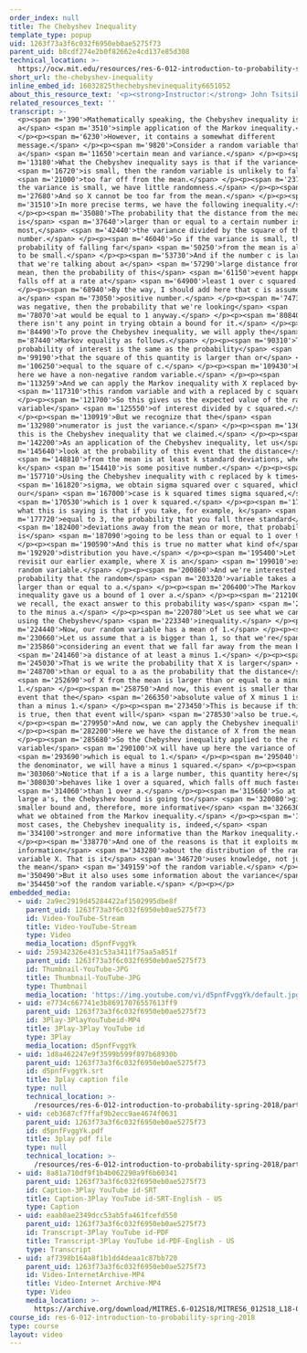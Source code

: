 ```yaml
---
order_index: null
title: The Chebyshev Inequality
template_type: popup
uid: 1263f73a3f6c032f6950eb0ae5275f73
parent_uid: b8cdf274e2b0f82662e4cd137e85d308
technical_location: >-
  https://ocw.mit.edu/resources/res-6-012-introduction-to-probability-spring-2018/part-ii-inference-limit-theorems/the-chebyshev-inequality
short_url: the-chebyshev-inequality
inline_embed_id: 16032825thechebyshevinequality6651052
about_this_resource_text: '<p><strong>Instructor:</strong> John Tsitsiklis</p>'
related_resources_text: ''
transcript: >-
  <p><span m='390'>Mathematically speaking, the Chebyshev inequality is just
  a</span> <span m='3510'>simple application of the Markov inequality.</span>
  </p><p><span m='6230'>However, it contains a somewhat different
  message.</span> </p><p><span m='9820'>Consider a random variable that has
  a</span> <span m='11650'>certain mean and variance.</span> </p><p><span
  m='13180'>What the Chebyshev inequality says is that if the variance</span>
  <span m='16720'>is small, then the random variable is unlikely to fall</span>
  <span m='21000'>too far off from the mean.</span> </p><p><span m='23790'>If
  the variance is small, we have little randomness.</span> </p><p><span
  m='27680'>And so X cannot be too far from the mean.</span> </p><p><span
  m='31510'>In more precise terms, we have the following inequality.</span>
  </p><p><span m='35080'>The probability that the distance from the mean
  is</span> <span m='37640'>larger than or equal to a certain number is, at
  most,</span> <span m='42440'>the variance divided by the square of that
  number.</span> </p><p><span m='46040'>So if the variance is small, the
  probability of falling far</span> <span m='50250'>from the mean is also going
  to be small.</span> </p><p><span m='53730'>And if the number c is large, so
  that we're talking about a</span> <span m='57290'>large distance from the
  mean, then the probability of this</span> <span m='61150'>event happening
  falls off at a rate at</span> <span m='64900'>least 1 over c squared.</span>
  </p><p><span m='68940'>By the way, I should add here that c is assumed to be
  a</span> <span m='73050'>positive number.</span> </p><p><span m='74730'>If c
  was negative, then the probability that we're looking</span> <span
  m='78070'>at would be equal to 1 anyway.</span> </p><p><span m='80840'>And
  there isn't any point in trying obtain a bound for it.</span> </p><p><span
  m='84490'>To prove the Chebyshev inequality, we will apply the</span> <span
  m='87440'>Markov equality as follows.</span> </p><p><span m='90310'>The
  probability of interest is the same as the probability</span> <span
  m='99190'>that the square of this quantity is larger than or</span> <span
  m='106250'>equal to the square of c.</span> </p><p><span m='109430'>But now,
  here we have a non-negative random variable.</span> </p><p><span
  m='113259'>And we can apply the Markov inequality with X replaced by</span>
  <span m='117310'>this random variable and with a replaced by c squared.</span>
  </p><p><span m='121700'>So this gives us the expected value of the random
  variable</span> <span m='125550'>of interest divided by c squared.</span>
  </p><p><span m='130919'>But we recognize that the</span> <span
  m='132980'>numerator is just the variance.</span> </p><p><span m='136280'>And
  this is the Chebyshev inequality that we claimed.</span> </p><p><span
  m='142200'>As an application of the Chebyshev inequality, let us</span> <span
  m='145640'>look at the probability of this event that the distance</span>
  <span m='148810'>from the mean is at least k standard deviations, where
  k</span> <span m='154410'>is some positive number.</span> </p><p><span
  m='157710'>Using the Chebyshev inequality with c replaced by k times</span>
  <span m='161820'>sigma, we obtain sigma squared over c squared, which in
  our</span> <span m='167000'>case is k squared times sigma squared,</span>
  <span m='170530'>which is 1 over k squared.</span> </p><p><span m='173760'>So
  what this is saying is that if you take, for example, k</span> <span
  m='177720'>equal to 3, the probability that you fall three standard</span>
  <span m='182400'>deviations away from the mean or more, that probability
  is</span> <span m='187090'>going to be less than or equal to 1 over 9.</span>
  </p><p><span m='190590'>And this is true no matter what kind of</span> <span
  m='192920'>distribution you have.</span> </p><p><span m='195400'>Let us now
  revisit our earlier example, where X is an</span> <span m='199010'>exponential
  random variable.</span> </p><p><span m='200860'>And we're interested in the
  probability that the random</span> <span m='203320'>variable takes a value
  larger than or equal to a.</span> </p><p><span m='206400'>The Markov
  inequality gave us a bound of 1 over a.</span> </p><p><span m='212100'>And as
  we recall, the exact answer to this probability was</span> <span m='218700'>e
  to the minus a.</span> </p><p><span m='220780'>Let us see what we can get
  using the Chebyshev</span> <span m='223340'>inequality.</span> </p><p><span
  m='224440'>Now, our random variable has a mean of 1.</span> </p><p><span
  m='230660'>Let us assume that a is bigger than 1, so that we're</span> <span
  m='235860'>considering an event that we fall far away from the mean by</span>
  <span m='241460'>a distance of at least a minus 1.</span> </p><p><span
  m='245030'>That is we write the probability that X is larger</span> <span
  m='248700'>than or equal to a as the probability that the distance</span>
  <span m='252690'>of X from the mean is larger than or equal to a minus
  1.</span> </p><p><span m='258750'>And now, this event is smaller than the
  event that the</span> <span m='266350'>absolute value of X minus 1 is larger
  than a minus 1.</span> </p><p><span m='273450'>This is because if this event
  is true, then that event will</span> <span m='278530'>also be true.</span>
  </p><p><span m='279950'>And now, we can apply the Chebyshev inequality.</span>
  </p><p><span m='282200'>Here we have the distance of X from the mean.</span>
  </p><p><span m='285680'>So the Chebyshev inequality applied to the random
  variable</span> <span m='290100'>X will have up here the variance of X,</span>
  <span m='293690'>which is equal to 1.</span> </p><p><span m='295040'>And in
  the denominator, we will have a minus 1 squared.</span> </p><p><span
  m='303060'>Notice that if a is a large number, this quantity here</span> <span
  m='308030'>behaves like 1 over a squared, which falls off much faster</span>
  <span m='314060'>than 1 over a.</span> </p><p><span m='315660'>So at least for
  large a's, the Chebyshev bound is going to</span> <span m='320080'>give us a
  smaller bound and, therefore, more informative</span> <span m='326630'>than
  what we obtained from the Markov inequality.</span> </p><p><span m='330630'>In
  most cases, the Chebyshev inequality is, indeed,</span> <span
  m='334100'>stronger and more informative than the Markov inequality.</span>
  </p><p><span m='338770'>And one of the reasons is that it exploits more
  information</span> <span m='343280'>about the distribution of the random
  variable X. That is it</span> <span m='346720'>uses knowledge, not just about
  the mean</span> <span m='349159'>of the random variable.</span> </p><p><span
  m='350490'>But it also uses some information about the variance</span> <span
  m='354450'>of the random variable.</span> </p><p></p>
embedded_media:
  - uid: 2a9ec2919d45284422af1502995dbe8f
    parent_uid: 1263f73a3f6c032f6950eb0ae5275f73
    id: Video-YouTube-Stream
    title: Video-YouTube-Stream
    type: Video
    media_location: d5pnfFvggYk
  - uid: 259342326e431c53a3411f75aa5a851f
    parent_uid: 1263f73a3f6c032f6950eb0ae5275f73
    id: Thumbnail-YouTube-JPG
    title: Thumbnail-YouTube-JPG
    type: Thumbnail
    media_location: 'https://img.youtube.com/vi/d5pnfFvggYk/default.jpg'
  - uid: e7734c667741e3b86917076557613ff9
    parent_uid: 1263f73a3f6c032f6950eb0ae5275f73
    id: 3Play-3PlayYouTubeid-MP4
    title: 3Play-3Play YouTube id
    type: 3Play
    media_location: d5pnfFvggYk
  - uid: 1d8a462247e9f3599b599f897b68930b
    parent_uid: 1263f73a3f6c032f6950eb0ae5275f73
    id: d5pnfFvggYk.srt
    title: 3play caption file
    type: null
    technical_location: >-
      /resources/res-6-012-introduction-to-probability-spring-2018/part-ii-inference-limit-theorems/the-chebyshev-inequality/d5pnfFvggYk.srt
  - uid: ceb3687cf7ffaf9b2ecc9ae4674f0631
    parent_uid: 1263f73a3f6c032f6950eb0ae5275f73
    id: d5pnfFvggYk.pdf
    title: 3play pdf file
    type: null
    technical_location: >-
      /resources/res-6-012-introduction-to-probability-spring-2018/part-ii-inference-limit-theorems/the-chebyshev-inequality/d5pnfFvggYk.pdf
  - uid: 8a81a710df9f1b4b062290a9f6b60341
    parent_uid: 1263f73a3f6c032f6950eb0ae5275f73
    id: Caption-3Play YouTube id-SRT
    title: Caption-3Play YouTube id-SRT-English - US
    type: Caption
  - uid: eaab8ae2349dcc53ab5fa461fcefd550
    parent_uid: 1263f73a3f6c032f6950eb0ae5275f73
    id: Transcript-3Play YouTube id-PDF
    title: Transcript-3Play YouTube id-PDF-English - US
    type: Transcript
  - uid: af7398b164a8f1b1dd4deaa1c87bb720
    parent_uid: 1263f73a3f6c032f6950eb0ae5275f73
    id: Video-InternetArchive-MP4
    title: Video-Internet Archive-MP4
    type: Video
    media_location: >-
      https://archive.org/download/MITRES.6-012S18/MITRES6_012S18_L18-03_300k.mp4
course_id: res-6-012-introduction-to-probability-spring-2018
type: course
layout: video
---
```

